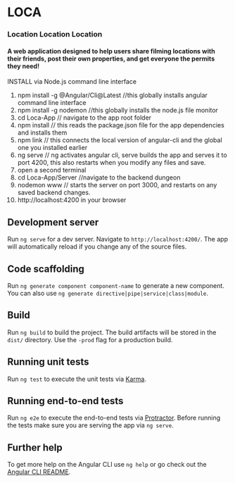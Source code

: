LOCA
===

### Location Location Location
#### A web application designed to help users share filming locations with their friends, post their own properties, and get everyone the permits they need!


INSTALL via Node.js command line interface
1) npm install -g @Angular/Cli@Latest //this globally installs angular command line interface
2) npm install -g nodemon //this globally installs the node.js file monitor
3) cd Loca-App // navigate to the app root folder
4) npm install // this reads the package.json file for the app dependencies and installs them
5) npm link // this connects the local version of angular-cli and the global one you installed earlier
6) ng serve // ng activates angular cli, serve builds the app and serves it to port 4200, this also restarts when you modify any files and save.
7) open a second terminal
8) cd Loca-App/Server //navigate to the backend dungeon
9) nodemon www // starts the server on port 3000, and restarts on any saved backend changes.
10) http://localhost:4200 in your browser


## Development server

Run `ng serve` for a dev server. Navigate to `http://localhost:4200/`. The app will automatically reload if you change any of the source files.

## Code scaffolding

Run `ng generate component component-name` to generate a new component. You can also use `ng generate directive|pipe|service|class|module`.

## Build

Run `ng build` to build the project. The build artifacts will be stored in the `dist/` directory. Use the `-prod` flag for a production build.

## Running unit tests

Run `ng test` to execute the unit tests via [Karma](https://karma-runner.github.io).

## Running end-to-end tests

Run `ng e2e` to execute the end-to-end tests via [Protractor](http://www.protractortest.org/).
Before running the tests make sure you are serving the app via `ng serve`.

## Further help

To get more help on the Angular CLI use `ng help` or go check out the [Angular CLI README](https://github.com/angular/angular-cli/blob/master/README.md).
